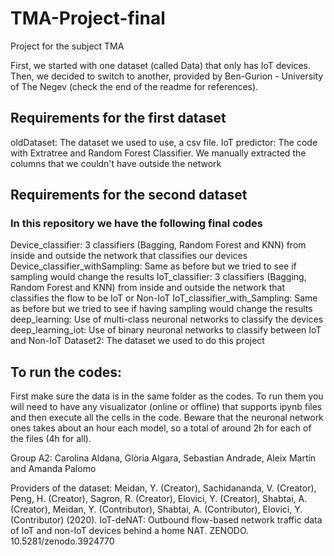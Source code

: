 # TMA-Project-final
Project for the subject TMA

First, we started with one dataset (called Data) that only has IoT devices. Then, we decided to switch to another, provided by Ben-Gurion - University of The Negev (check the end of the readme for references).


## Requirements for the first dataset

oldDataset: The dataset we used to use, a csv file.
IoT predictor: The code with Extratree and Random Forest Classifier. We manually extracted the columns that we couldn't have outside the network


## Requirements for the second dataset
### In this repository we have the following final codes

Device_classifier: 3 classifiers (Bagging, Random Forest and KNN) from inside and outside the network that classifies our devices 
Device_classifier_withSampling: Same as before but we tried to see if sampling would change the results
IoT_classifier: 3 classifiers (Bagging, Random Forest and KNN) from inside and outside the network that classifies the flow to be IoT or Non-IoT
IoT_classifier_with_Sampling: Same as before but we tried to see if having sampling would change the results
deep_learning: Use of multi-class neuronal networks to classify the devices
deep_learning_iot: Use of binary neuronal networks to classify between IoT and Non-IoT
Dataset2: The dataset we used to do this project


## To run the codes:

First make sure the data is in the same folder as the codes. To run them you will need to have any visualizator (online or offline) that supports ipynb files and then execute all the cells in the code. Beware that the neuronal network ones takes about an hour each model, so a total of around 2h for each of the files (4h for all).

Group A2:
Carolina Aldana, Glòria Algara, Sebastian Andrade, Aleix Martín and Amanda Palomo

Providers of the dataset:
Meidan, Y. (Creator), Sachidananda, V. (Creator), Peng, H. (Creator), Sagron, R. (Creator), Elovici, Y. (Creator), Shabtai, A. (Creator), Meidan, Y. (Contributor), Shabtai, A. (Contributor), Elovici, Y. (Contributor) (2020). IoT-deNAT: Outbound flow-based network traffic data of IoT and non-IoT devices behind a home NAT. ZENODO. 10.5281/zenodo.3924770
